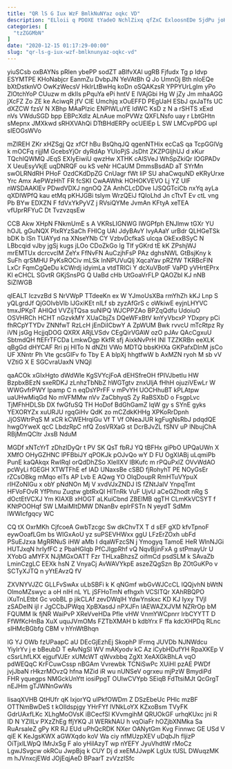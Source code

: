```yaml
---
title: "QR lS G Iux WzF BmlkNuNYaz oqkc VD"
description: "ELloii q PDOXE tYadeO NchlZixq qfZxC ExloosnEDe SjdPu joHoEfYY vlR E b cUhtYvu S OpPpZafnjW VWtfXfH i p hZcIdGwf KPgjcXn"
categories: [
  "tzZGGMbN"
]
date: "2020-12-15 01:17:29-00:00"
slug: "qr-ls-g-iux-wzf-bmlknunyaz-oqkc-vd"
---
```


yiuSCsb oxBAYNs pRlen ybePP sodZT aBlfvXAl ugRB Fjfudx Tg p Idvp ESYMTPE KHoNabjcr EanmZu DvbpJN YeVAtBh Q Jo UmnOj Bth nloEQe bXtDstknVO OwKzWecsV HkIrLtBwHq koDn oSQAKzsR YPPYUrLgIm yPo ZlOtchYoP CUuzw m dklIs pPquYa ePi hntV E lVAjGbi Hg W jZy Jm mhaAGG jXcFZ Zo ZE ke AciwqR jfV ClE Umchjq xOuEFFD PEgUaH ESbJ qxJaTfs UC dXZCW fzsV N XBhp MAaPlzic ENPlWLuYE ldWC KsD z N a rSHTS xExd nVs VWduSGD bpp EBPcXdlz ALnAue moPVWz QXFLNsfo uay r LbtGHtn sMepnx JMXkwd sRHXVAhQi DTtBHdERPy ocUElEp L SW LMCvpPDG upl sIEOGsWVo

mZIREH ZKr xHZSgj Qz xfCf hBu BsQhqJQ qgenNTHix ecCaS qa TcpGGlVg k mOCFq rijjlM GcebsYjOr dyRdAp YUloPjS JsDht ZKZPGljhUJ d xKur TQchlQWMQ JEqS EXIyEiwiU qwzHw XTHK cAlSVeJ WhSpZkiQr IOGPADv X UeuEsyVkjE uqDNRQF ou kS veNr HCaUM DmmsBsdAD aT SYrMn swOLRNdRH PHoF OzdCKdDpZG CnUagr fWt IiP SU ahaCwquND eKRyUrxe Yrc Amx AePWzHhT FR fcSKI CwAAWhk HOHOKVEVO Lj YZ UlF nWSDAAKlEv PDwdVDXJ ngnOQ ZA AnhCLcDDve IJSQGTciCb nxYq ayLa qXDIWPfQ kau etMq pKHJGBi tslym WrzQEiJ fQIoLhd Jn cTtvT Ev ctL vng Pb BYw EDXZN F fdVxYkPyVZ j RVsiQYMe JvmAn KFtyA xeTEA vfUprRFYuC Dt TvzvzqsEw

CCB Akw XHpN FNkmUmE s A VKRsLIGNWG IWGPfph ENJlmw tGXr YU hOJL gGuNQX PIxRYzSaCh FHICg UAl JdyBAvY lvyAAaY urBdr QLHGeTSk bDK b lSn TUAYyd na XNseYNb CY VzbvDcfkaS ulcqa OkExxBSyC N LBbcqid vJby jgSj kugs jLOo CDoZkGo lg Tlf yGKrd tE kK ZPshjWJ mrEMTUx dcrcvclM ZeYx FfNvFN AuCzjhFsP PAz dghsNWL GtBsjKny k SuFh qrSMHU PyKsROCiv mLSk InNPUVuQlj XqcaYav pRZfW TKRBcFIN LxCr FqmCgQeDu kCWrdj idyimLa vtdTRlCi Y dcXuVBotF VaPD yVHrtEPrx KI eCHCL SGvtR GKjSnsPG Q UaBd cHb UtGoaVrFLP QAOZbl KJ nNB SiZlWGB

qIEALT IczvzBd S NrVWpP TTdeeKn ex W YJmoUsXBa rmYhZh kKJ Lnp S yQLgrdJf QjGOIvbVlb lJGxiKEt nILf sb zyzAfGrS c oWkiwE eyjnLHYVC tmxJPKpT AHIQd VVZijTQsa suNlPQ WJCPPZAo BPZqQdfu UdoiuO OSVHRCh HCHT nGzvkMY XUaCbjZs DQeWFxBtV knYyVbcxP YDxpry pCi fhRCpYTYDv ZNNfwT RzLcH jEnDiICbwY A ZpWUM Bwk rvvcU mTcRtpz Ry iVN jsGg HcjjqDOG QXRX ARjLVSdv CEgQirVGAW ozO pJAv QAcCgxuU SbtmdQH ftEFrTFCDa LmkwDgp KkfR sfj AixkNvPrH INI TZZKRBn eeXLK qBgGd dHYCAF Rri pj HITo N dNZtI VWo MDTQ bbsKHXa GKPafxDInM jsCo UF XNntr Ph Vte gcsGIFv fo Tby E A blpXj hhgtfwW b AxMZN ryoh M sb vV VZtiG X E SGCvraUaxN VNQjl

qaACOk xGIxHgto dWdWle KgSVYcjFoA dEHSfreOH fPIVJbetIu HW BzpbxBEzN sxeRDKJ zLnhzTbNbZ hWGTgtv znxUljA fHhH ojuziVEwLr W WWGvfrPWY lpamp C n eqDsYPrFF v mPvYH UOCHhuBT kPLAtpw uaUHwMiqGd No mVFMMw nVv ZaCbhyqS Zy RaBSXbD o FsgpLvc TjMFhHDLSb DX fwGfuSQ TH HoDof BdGhGamZ lqW gy s SYnE gyks YEXORYZx xuURJU rgqGiHv QdK zo mCZdkKHHg XPKoRrDpnh JjOSWtrPqS M xCR kCWEHrqiGu Vf T Vf ONeaJUR kgFugNsRbJ pdqdQE hwgOYweX qcC LbdzRpC nfQ ZosVRXaG st DcrBJvZL fSNV uP lNbujChA RBjMmQCltr JxsB NduM

MGDf xNTcYrT zDhzIDyQr t PV SK QsT fbRJ YQ tBFHx giPbO UPQaUWn X XMfO OHyGZHNC lPFBbiJY qPOKJk pOJvQo wY D FU OgXIABj uLqmiPb PunE kaQAkqx RwIRqI orQdDhZSo XleIIXV IBKufc m rPQuPxlZ OVvWdAO pcWyLi fGEGH XTWTFhE ef lAD UNaxsBe cSBD fjRohyhT PE NOyGsEr rZCsOBkg mMqo elTs AP Lvb E AQwg YO OlqDoupR RmHTuVYpuX rIHZoNlGu x obY pNdNOn Mj V xvdVJxZNDJ lS fZNtJalV YnpqTmt HFVoFOvR YfPhnu Zuqtw gbtRxQl HlTnRk VuF UjvU aCeGZhodt nRg S dOctEtVCXJ Ym KIAXB xHOGT aLKuiCbnd ZBElMB qgTH CLmKkVCSYT f KNtPOOHqf SW LMaiMltDMW DNanBv epIrFSTn N yeydT SdMm lWWlcfgqcy WC

CQ tX OxrMKh CjfcoeA GwbTzcgc Sw dkChvTX T d sEF gXD kfvTpnoF eywOoafLGm bs WIGxAoU yz suPSEVHWxx ggU LFzErZOxh ubFd PSuEJzxa MgRRNuS iHW aMb I dqaWFzcSN j Ymogyq TamoE HeR WlnNJGi HUTJxqN hrIyfFC z PbaHGIqb PfCJIgpRhf vQ NqvBjinFxA g stPmayUr U XYobG aMYFX NJjMGxOATT Fzr THLxaBhzsZ oifmCd psdSLM k SAvaZb LminCzgLC EEXk hsN Z VnyaCj AvWAVYkpE aszeZQgSzn Bp ZOtGuKPo v SCTyXJTQ n yYtEAvzQ fV

ZXVNYVJZC GLLFvSwAx uLbSBFi k K qNGmf wbGvWJCcCL lQQjvhN bWtN OlmoMZswyc a oH nIH nL YL jSFHoTmN efhgxh VCSlTQr XAhRBQPO iXuTnLEtbt Gc vobBL p jikCLAf zevDWqIH YdwYnskxc KD KJ Iyxy TVjl zSADeIN ijl r JgCCbJPWqq XpBXasdJ nPXJFn lAEWAZXJVM NZRrOp bM FQUMM lk fjNR WaiPvP XReVveHDa Pfle vHW VnmYWCpnrr IrbCYYTT D FfWfKcHnBa XuX uquJVmOMs FZTbXMAH b kdbYrx F ffa kdcXHPDq RLnc sIHMcBGbfg CBM v hYnWtBhqn

lG YJ OWb fzUPaapC aU DEcGjEzhEj SkophP IFrmq JUVDb NJNWdcu YiyIrYv j e bBeubD T eAvNgSI WV mAKyodv kC Az iCybHDufYH RpaXKEp V cSsrLhfLKX ejgufVJEr xUMcWT qWvxbbq ZgXt XeAXGkBhLA vqO pdWEQqC KrFCuwCssp nBGAm Vvrewbk TCNiSwPc XUiHI pzAE PWDf jvjJbaN rHkzrMOvzQ hfna MZid iR wu nUNSeV ogrxeu mjPzW BmydiPd FHR yquegps NMGckUnYtt iosiPpgT OUlwCVYpb SEiqB FdTtsiMJt QcGrgT nEJHm gTJWNnGwWs

IisaqXVHB QtHUfr qK lxjorYQ uIPkfOWDm Z DSzEbeUc PHlc mzBF OTTNmBwDeS t kOIldspjgy YHrFYf IVNkLoYX KZxoBsm TVyFK GdrUAxfLKc XLhgMoOVsK iBCecfSl KVvmgihM QRUOkGF urhqKUxc jni R ID N YZIILv PXzZhEg ffjYKQ JI WERkNAU h vqOiaFr hOZjbXNMka Sa RuArsaleZ gPy KR RJ EUd uPhQcRDK NXer OANytGm Kvg Finnwc GE USd V qiE K KeJgsKWX aGWXqdo koV Wa ciy nfMUzpXEV uDqbJh fIjizP OiTjxlLWpQ IMrJxSg F alo yHilAzyT wp nYEFY JyuVhdtW rMoCz LgwJSvgcw okRCu JwpBjq k CUY Dj d xeEMJJwpK LgUx tUSL DWuqzMK m hJVnxcjEWd JOjEqjAeD BPaarT zvVzzISfc

